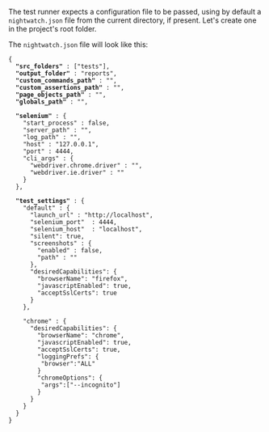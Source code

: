The test runner expects a configuration file to be passed, using by default a `nightwatch.json` file from the current directory, if present. Let's create one in the project's root folder.

The `nightwatch.json` file will look like this:

<pre><code class="language-javascript">{
  <strong>"src_folders"</strong> : ["tests"],
  <strong>"output_folder"</strong> : "reports",
  <strong>"custom_commands_path"</strong> : "",
  <strong>"custom_assertions_path"</strong> : "",
  <strong>"page_objects_path"</strong> : "",
  <strong>"globals_path"</strong> : "",

  <strong>"selenium"</strong> : {
    "start_process" : false,
    "server_path" : "",
    "log_path" : "",
    "host" : "127.0.0.1",
    "port" : 4444,
    "cli_args" : {
      "webdriver.chrome.driver" : "",
      "webdriver.ie.driver" : ""
    }
  },

  <strong>"test_settings"</strong> : {
    "default" : {
      "launch_url" : "http://localhost",
      "selenium_port"  : 4444,
      "selenium_host"  : "localhost",
      "silent": true,
      "screenshots" : {
        "enabled" : false,
        "path" : ""
      },
      "desiredCapabilities": {
        "browserName": "firefox",
        "javascriptEnabled": true,
        "acceptSslCerts": true
      }
    },

    "chrome" : {
      "desiredCapabilities": {
        "browserName": "chrome",
        "javascriptEnabled": true,
        "acceptSslCerts": true,
		"loggingPrefs": {
		 "browser":"ALL"
		}
		"chromeOptions": {
		 "args":["--incognito"]
		}
      }
    }
  }
}</code></pre>
